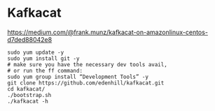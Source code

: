 # Kafkacat

https://medium.com/@frank.munz/kafkacat-on-amazonlinux-centos-d7ded88042e8

    sudo yum update -y
    sudo yum install git -y
    # make sure you have the necessary dev tools avail, 
    # or run the ff command:
    sudo yum group install “Development Tools” -y
    git clone https://github.com/edenhill/kafkacat.git
    cd kafkacat/
    ./bootstrap.sh
    ./kafkacat -h

